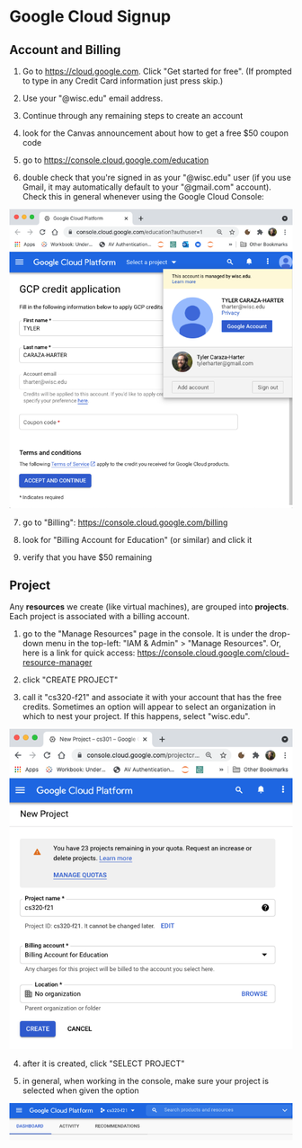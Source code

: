 # Google Cloud Signup

## Account and Billing

1. Go to https://cloud.google.com.  Click "Get started for free". (If prompted to type in any Credit Card information just press skip.) 

2. Use your "@wisc.edu" email address.

3. Continue through any remaining steps to create an account

4. look for the Canvas announcement about how to get a free $50 coupon code

5. go to https://console.cloud.google.com/education

6. double check that you're signed in as your "@wisc.edu" user (if you use Gmail, it may automatically default to your "@gmail.com" account).  Check this in general whenever using the Google Cloud Console:

<img src="img/1.png" width=600>

7. go to "Billing": https://console.cloud.google.com/billing

8. look for "Billing Account for Education" (or similar) and click it

9. verify that you have $50 remaining

## Project

Any **resources** we create (like virtual machines), are grouped into
**projects**.  Each project is associated with a billing account.

1. go to the "Manage Resources" page in the console.  It is under the drop-down menu in the top-left: "IAM & Admin" > "Manage Resources".  Or, here is a link for quick access: https://console.cloud.google.com/cloud-resource-manager

2. click "CREATE PROJECT"

3. call it "cs320-f21" and associate it with your account that has the free credits.  Sometimes an option will appear to select an organization in which to nest your project.  If this happens, select "wisc.edu".

<img src="img/2.png" width=600>

4. after it is created, click "SELECT PROJECT"

5. in general, when working in the console, make sure your project is selected when given the option

<img src="img/3.png" width=600>
